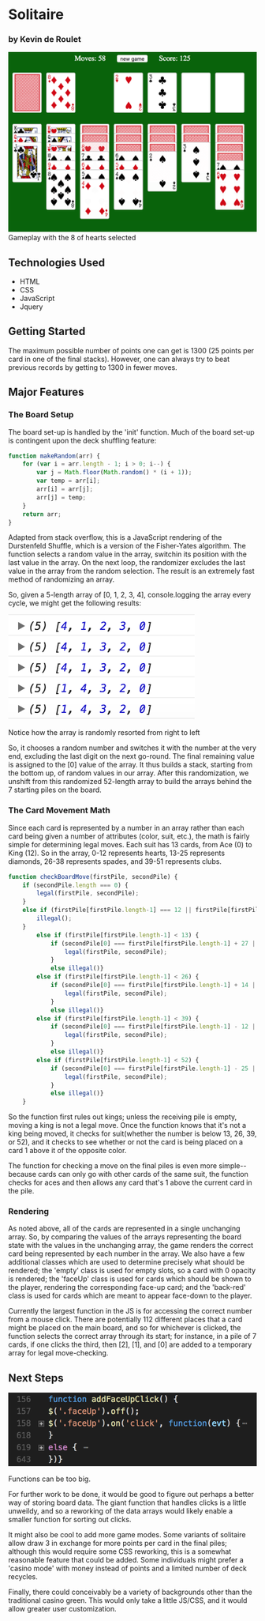 # Solitaire 
### by Kevin de Roulet

![](/images/gameplay.png)
Gameplay with the 8 of hearts selected


## Technologies Used
- HTML
- CSS
- JavaScript
- Jquery

## Getting Started 

The maximum possible number of points one can get is 1300 (25 points per card in one of the final stacks). However, one can always try to beat previous records by getting to 1300 in fewer moves. 

## Major Features

### The Board Setup

The board set-up is handled by the 'init' function. Much of the board set-up is contingent upon the deck shuffling feature:

```js
function makeRandom(arr) {
    for (var i = arr.length - 1; i > 0; i--) {
        var j = Math.floor(Math.random() * (i + 1));
        var temp = arr[i];
        arr[i] = arr[j];
        arr[j] = temp;
    }
    return arr;
}
```

Adapted from stack overflow, this is a JavaScript rendering of the Durstenfeld Shuffle, which is a version of the Fisher-Yates algorithm. The function selects a random value in the array, switchin its position with the last value in the array. On the next loop, the randomizer excludes the last value in the array from the random selection. The result is an extremely fast method of randomizing an array. 

So, given a 5-length array of [0, 1, 2, 3, 4], console.logging the array every cycle, we might get the following results:

![](/images/randomizer.png)

Notice how the array is randomly resorted from right to left

So, it chooses a random number and switches it with the number at the very end, excluding the last digit on the next go-round. The final remaining value is assigned to the [0] value of the array. It thus builds a stack, starting from the bottom up, of random values in our array. After this randomization, we unshift from this randomized 52-length array to build the arrays behind the 7 starting piles on the board. 

### The Card Movement Math

Since each card is represented by a number in an array rather than each card being given a number of attributes (color, suit, etc.), the math is fairly simple for determining legal moves. Each suit has 13 cards, from Ace (0) to King (12). So in the array, 0-12 represents hearts, 13-25 represents diamonds, 26-38 represents spades, and 39-51 represents clubs.

```js
function checkBoardMove(firstPile, secondPile) {
    if (secondPile.length === 0) {
        legal(firstPile, secondPile);
    }
    else if (firstPile[firstPile.length-1] === 12 || firstPile[firstPile.length-1] === 25 || firstPile[firstPile.length-1] === 38 || firstPile[firstPile.length-1] === 51 ) {
        illegal();
    }
        else if (firstPile[firstPile.length-1] < 13) {
            if (secondPile[0] === firstPile[firstPile.length-1] + 27 || secondPile[0] === firstPile[firstPile.length-1] + 40) {
                legal(firstPile, secondPile);
            }
            else illegal()}
        else if (firstPile[firstPile.length-1] < 26) {
            if (secondPile[0] === firstPile[firstPile.length-1] + 14 || secondPile[0] === firstPile[firstPile.length-1] + 27) {
                legal(firstPile, secondPile);
            }
            else illegal()}
        else if (firstPile[firstPile.length-1] < 39) {
            if (secondPile[0] === firstPile[firstPile.length-1] - 12 || secondPile[0] === firstPile[firstPile.length-1] - 25) {
                legal(firstPile, secondPile);
            }
            else illegal()}
        else if (firstPile[firstPile.length-1] < 52) {
            if (secondPile[0] === firstPile[firstPile.length-1] - 25 || secondPile[0] === firstPile[firstPile.length-1] - 38) {
                legal(firstPile, secondPile);
            }
            else illegal()}  
    }
```
So the function first rules out kings; unless the receiving pile is empty, moving a king is not a legal move. Once the function knows that it's not a king being moved, it checks for suit(whether the number is below 13, 26, 39, or 52), and it checks to see whether or not the card is being placed on a card 1 above it of the opposite color. 

The function for checking a move on the final piles is even more simple--because cards can only go with other cards of the same suit, the function checks for aces and then allows any card that's 1 above the current card in the pile. 

### Rendering

As noted above, all of the cards are represented in a single unchanging array. So, by comparing the values of the arrays representing the board state with the values in the unchanging array, the game renders the correct card being represented by each number in the array. We also have a few additional classes which are used to determine precisely what should be rendered; the 'empty' class is used for empty slots, so a card with 0 opacity is rendered; the 'faceUp' class is used for cards which should be shown to the player, rendering the corresponding face-up card; and the 'back-red' class is used for cards which are meant to appear face-down to the player. 

Currently the largest function in the JS is for accessing the correct number from a mouse click. There are potentially 112 different places that a card might be placed on the main board, and so for whichever is clicked, the function selects the correct array through its start; for instance, in a pile of 7 cards, if one clicks the third, then [2], [1], and [0] are added to a temporary array for legal move-checking. 

## Next Steps

![](/images/bigfunction.png)

Functions can be too big.

For further work to be done, it would be good to figure out perhaps a better way of storing board data. The giant function that handles clicks is a little unweildy, and so a reworking of the data arrays would likely enable a smaller function for sorting out clicks. 

It might also be cool to add more game modes. Some variants of solitaire allow draw 3 in exchange for more points per card in the final piles; although this would require some CSS reworking, this is a somewhat reasonable feature that could be added. Some individuals might prefer a 'casino mode' with money instead of points and a limited number of deck recycles. 

Finally, there could conceivably be a variety of backgrounds other than the traditional casino green. This would only take a little JS/CSS, and it would allow greater user customization. 